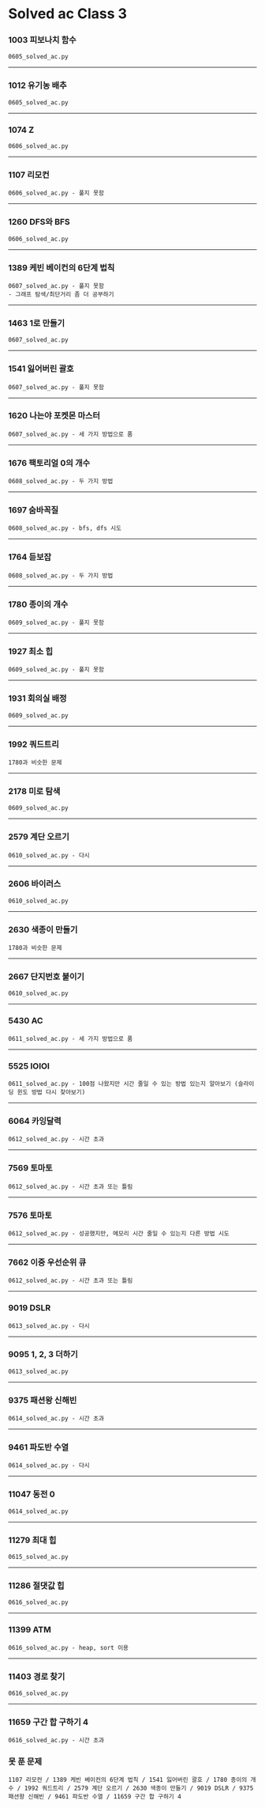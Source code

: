 # Solved ac Class 3

### 1003 피보나치 함수

```
0605_solved_ac.py
```

---

### 1012 유기농 배추

```
0605_solved_ac.py
```

---

### 1074 Z

```
0606_solved_ac.py
```

---

### 1107 리모컨

```
0606_solved_ac.py - 풀지 못함
```

---

### 1260 DFS와 BFS

```
0606_solved_ac.py
```

---

### 1389 케빈 베이컨의 6단계 법칙

```
0607_solved_ac.py - 풀지 못함
- 그래프 탐색/최단거리 좀 더 공부하기
```

---

### 1463 1로 만들기

```
0607_solved_ac.py
```

---

### 1541 잃어버린 괄호

```
0607_solved_ac.py - 풀지 못함
```

---

### 1620 나는야 포켓몬 마스터

```
0607_solved_ac.py - 세 가지 방법으로 품
```

---

### 1676 팩토리얼 0의 개수

```
0608_solved_ac.py - 두 가지 방법
```

---

### 1697 숨바꼭질

```
0608_solved_ac.py - bfs, dfs 시도
```

---

### 1764 듣보잡

```
0608_solved_ac.py - 두 가지 방법 
```

---

### 1780 종이의 개수

```
0609_solved_ac.py - 풀지 못함
```

---

### 1927 최소 힙

```
0609_solved_ac.py - 풀지 못함
```

---

### 1931 회의실 배정

```
0609_solved_ac.py
```

---

### 1992 쿼드트리

```
1780과 비슷한 문제
```

---

### 2178 미로 탐색

```
0609_solved_ac.py
```

---

### 2579 계단 오르기

```
0610_solved_ac.py - 다시
```

---

### 2606 바이러스

```
0610_solved_ac.py
```

---

### 2630 색종이 만들기

```
1780과 비슷한 문제
```

---

### 2667 단지번호 붙이기

```
0610_solved_ac.py
```

---

### 5430 AC

```
0611_solved_ac.py - 세 가지 방법으로 품
```

---

### 5525 IOIOI

```
0611_solved_ac.py - 100점 나왔지만 시간 줄일 수 있는 방법 있는지 알아보기 (슬라이딩 윈도 방법 다시 찾아보기)
```

---

### 6064 카잉달력

```
0612_solved_ac.py - 시간 초과
```

---

### 7569 토마토

```
0612_solved_ac.py - 시간 초과 또는 틀림
```

---

### 7576 토마토

```
0612_solved_ac.py - 성공했지만, 메모리 시간 줄일 수 있는지 다른 방법 시도
```

---

### 7662 이중 우선순위 큐

```
0612_solved_ac.py - 시간 초과 또는 틀림
```

---

### 9019 DSLR

```
0613_solved_ac.py - 다시
```

---

### 9095 1, 2, 3 더하기

```
0613_solved_ac.py
```

---

### 9375 패션왕 신해빈

```
0614_solved_ac.py - 시간 초과
```

---

### 9461 파도반 수열

```
0614_solved_ac.py - 다시
```

---

### 11047 동전 0

```
0614_solved_ac.py
```

---

### 11279 최대 힙

```
0615_solved_ac.py
```

---

### 11286 절댓값 힙

```
0616_solved_ac.py
```

---

### 11399 ATM

```
0616_solved_ac.py - heap, sort 이용
```

---

### 11403 경로 찾기

```
0616_solved_ac.py
```

---

### 11659 구간 합 구하기 4

```
0616_solved_ac.py - 시간 초과
```





 



### 못 푼 문제

```
1107 리모컨 / 1389 케빈 베이컨의 6단계 법칙 / 1541 잃어버린 괄호 / 1780 종이의 개수 / 1992 쿼드트리 / 2579 계단 오르기 / 2630 색종이 만들기 / 9019 DSLR / 9375 패션왕 신해빈 / 9461 파도반 수열 / 11659 구간 합 구하기 4
```

